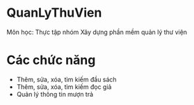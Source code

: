 # QuanLyThuVien
Môn học: Thực tập nhóm
Xây dựng phần mềm quản lý thư viện

# Các chức năng 
- Thêm, sửa, xóa, tìm kiếm đầu sách
- Thêm, sửa, xóa, tìm kiếm đọc giả
- Quản lý thông tin mượn trả 
